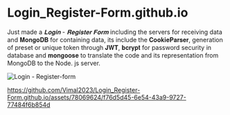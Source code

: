 # Login_Register-Form.github.io
Just made a _𝐋𝐨𝐠𝐢𝐧 - 𝐑𝐞𝐠𝐢𝐬𝐭𝐞𝐫 𝐅𝐨𝐫𝐦_ including the servers for receiving data and 𝐌𝐨𝐧𝐠𝐨𝐃𝐁 for containing data, its include the 𝐂𝐨𝐨𝐤𝐢𝐞𝐏𝐚𝐫𝐬𝐞𝐫, generation of preset or unique token through 𝐉𝐖𝐓, 𝐛𝐜𝐫𝐲𝐩𝐭 for password security in database and 𝐦𝐨𝐧𝐠𝐨𝐨𝐬𝐞 to translate the code and its representation from MongoDB to the Node. js server. 

![Login - Register-form](https://github.com/Vimal2023/Login_Register-Form.github.io/assets/78069624/29a3be81-4a27-41ab-aa01-d31d80092232)

https://github.com/Vimal2023/Login_Register-Form.github.io/assets/78069624/f76d5d45-6e54-43a9-9727-77484f6b854d

